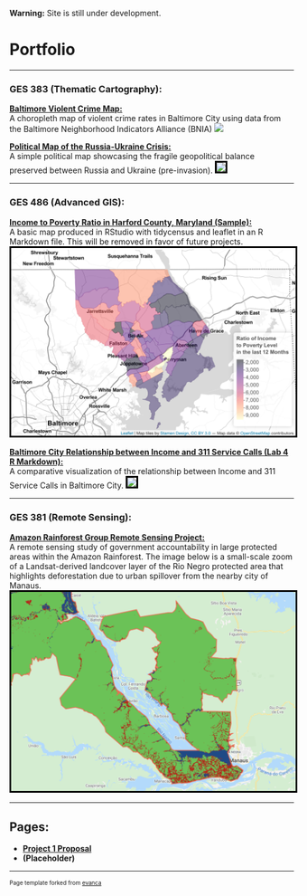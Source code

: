 **Warning:** Site is still under development.

# Portfolio

---

### GES  383  (Thematic  Cartography): 

**[Baltimore Violent Crime Map:](/Project383.2/index)** <br>
A choropleth map of violent crime rates in Baltimore City using data from the Baltimore Neighborhood Indicators Alliance (BNIA)
[<img src="Project383.2/Lab3ges383.svg?raw=true"/>](/Project383.2/index)

**[Political Map of the Russia-Ukraine Crisis:](/Project383/index)** <br>
A simple political map showcasing the fragile geopolitical balance preserved between Russia and Ukraine (pre-invasion).
[<img style="border:3px solid black;" src="Project383/ukrainerussiaMAP.svg?raw=true"/>](/Project383/index)

---

### GES  486  (Advanced  GIS): 

**[Income to Poverty Ratio in Harford County, Maryland (Sample):](/Project486.1/index)** <br>
A basic map produced in RStudio with tidycensus and leaflet in an R Markdown file. This will be removed in favor of future projects.
[<img style="border:3px solid black;" src="Project486.1/Screen Shot 2022-02-21 at 10.09.36 PM.png?raw=true"/>](/Project486.1/index)

**[Baltimore City Relationship between Income and 311 Service Calls (Lab 4 R Markdown):](/Project486.2/index)** <br>
A comparative visualization of the relationship between Income and 311 Service Calls in Baltimore City.
[<img style="border:3px solid black;" src="Project486.2/BCityRelat.png?raw=true"/>](/Project486.2/index)

---

### GES  381  (Remote  Sensing): 

**[Amazon Rainforest Group Remote Sensing Project:](/Project381/index)** <br>
A remote sensing study of government accountability in large protected areas within the Amazon Rainforest. The image below is a small-scale zoom of a Landsat-derived landcover layer of the Rio Negro protected area that highlights deforestation due to urban spillover from the nearby city of Manaus.
[<img style="border:3px solid black;" src="Project381/Screen Shot 2022-02-14 at 11.14.42 PM.png?raw=true"/>](/Project381/index)

---

## Pages:

- **[Project 1 Proposal](/project1_486/P1Proposal)**
- **(Placeholder)**

---
<p style="font-size:10px">Page template forked from <a href="https://github.com/evanca/quick-portfolio">evanca</a></p>
<!-- Remove above link if you don't want to attibute -->
